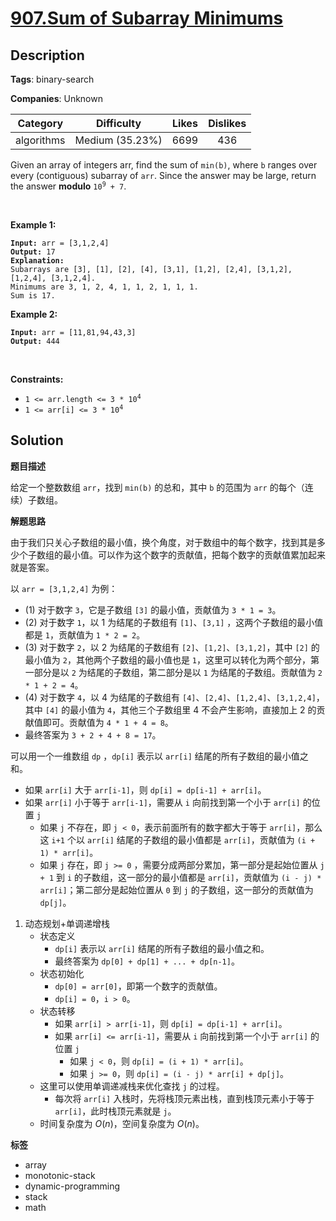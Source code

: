 # [907.Sum of Subarray Minimums](https://leetcode.com/problems/sum-of-subarray-minimums/description/)

## Description

**Tags**: binary-search

**Companies**: Unknown

|  Category  |   Difficulty    | Likes | Dislikes |
| :--------: | :-------------: | :---: | :------: |
| algorithms | Medium (35.23%) | 6699  |   436    |

<p>Given an array of integers arr, find the sum of <code>min(b)</code>, where <code>b</code> ranges over every (contiguous) subarray of <code>arr</code>. Since the answer may be large, return the answer <strong>modulo</strong> <code>10<sup>9</sup> + 7</code>.</p>
<p>&nbsp;</p>
<p><strong class="example">Example 1:</strong></p>
<pre><code><strong>Input:</strong> arr = [3,1,2,4]
<strong>Output:</strong> 17
<strong>Explanation:</strong>
Subarrays are [3], [1], [2], [4], [3,1], [1,2], [2,4], [3,1,2], [1,2,4], [3,1,2,4].
Minimums are 3, 1, 2, 4, 1, 1, 2, 1, 1, 1.
Sum is 17.</code></pre>
<p><strong class="example">Example 2:</strong></p>
<pre><code><strong>Input:</strong> arr = [11,81,94,43,3]
<strong>Output:</strong> 444</code></pre>
<p>&nbsp;</p>
<p><strong>Constraints:</strong></p>
<ul>
  <li><code>1 &lt;= arr.length &lt;= 3 * 10<sup>4</sup></code></li>
  <li><code>1 &lt;= arr[i] &lt;= 3 * 10<sup>4</sup></code></li>
</ul>

## Solution

**题目描述**

给定一个整数数组 `arr`，找到 `min(b)` 的总和，其中 `b` 的范围为 `arr` 的每个（连续）子数组。

**解题思路**

由于我们只关心子数组的最小值，换个角度，对于数组中的每个数字，找到其是多少个子数组的最小值。可以作为这个数字的贡献值，把每个数字的贡献值累加起来就是答案。

以 `arr = [3,1,2,4]` 为例：

- (1) 对于数字 `3`，它是子数组 `[3]` 的最小值，贡献值为 `3 * 1 = 3`。
- (2) 对于数字 `1`，以 1 为结尾的子数组有 `[1]`、`[3,1]` ，这两个子数组的最小值都是 `1`，贡献值为 `1 * 2 = 2`。
- (3) 对于数字 `2`，以 2 为结尾的子数组有 `[2]`、`[1,2]`、`[3,1,2]`，其中 `[2]` 的最小值为 `2`，其他两个子数组的最小值也是 `1`，这里可以转化为两个部分，第一部分是以 `2` 为结尾的子数组，第二部分是以 `1` 为结尾的子数组。贡献值为 `2 * 1 + 2 = 4`。
- (4) 对于数字 `4`，以 4 为结尾的子数组有 `[4]`、`[2,4]`、`[1,2,4]`、`[3,1,2,4]`，其中 `[4]` 的最小值为 `4`，其他三个子数组里 4 不会产生影响，直接加上 2 的贡献值即可。贡献值为 `4 * 1 + 4 = 8`。
- 最终答案为 `3 + 2 + 4 + 8 = 17`。

可以用一个一维数组 `dp` ，`dp[i]` 表示以 `arr[i]` 结尾的所有子数组的最小值之和。

- 如果 `arr[i]` 大于 `arr[i-1]`，则 `dp[i] = dp[i-1] + arr[i]`。
- 如果 `arr[i]` 小于等于 `arr[i-1]`，需要从 `i` 向前找到第一个小于 `arr[i]` 的位置 `j`
  - 如果 `j` 不存在，即 `j < 0`，表示前面所有的数字都大于等于 `arr[i]`，那么这 `i+1` 个以 `arr[i]` 结尾的子数组的最小值都是 `arr[i]`，贡献值为 `(i + 1) * arr[i]`。
  - 如果 `j` 存在，即 `j >= 0` ，需要分成两部分累加，第一部分是起始位置从 `j + 1` 到 `i` 的子数组，这一部分的最小值都是 `arr[i]`，贡献值为 `(i - j) * arr[i]`；第二部分是起始位置从 `0` 到 `j` 的子数组，这一部分的贡献值为 `dp[j]`。

1. 动态规划+单调递增栈
   - 状态定义
     - `dp[i]` 表示以 `arr[i]` 结尾的所有子数组的最小值之和。
     - 最终答案为 `dp[0] + dp[1] + ... + dp[n-1]`。
   - 状态初始化
     - `dp[0] = arr[0]`，即第一个数字的贡献值。
     - `dp[i] = 0`，`i > 0`。
   - 状态转移
     - 如果 `arr[i] > arr[i-1]`，则 `dp[i] = dp[i-1] + arr[i]`。
     - 如果 `arr[i] <= arr[i-1]`，需要从 `i` 向前找到第一个小于 `arr[i]` 的位置 `j`
       - 如果 `j < 0`，则 `dp[i] = (i + 1) * arr[i]`。
       - 如果 `j >= 0`，则 `dp[i] = (i - j) * arr[i] + dp[j]`。
   - 这里可以使用单调递减栈来优化查找 `j` 的过程。
     - 每次将 `arr[i]` 入栈时，先将栈顶元素出栈，直到栈顶元素小于等于 `arr[i]`，此时栈顶元素就是 `j`。
   - 时间复杂度为 $O(n)$，空间复杂度为 $O(n)$。

**标签**

- array
- monotonic-stack
- dynamic-programming
- stack
- math
